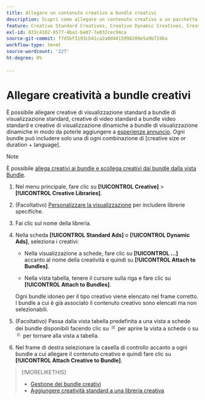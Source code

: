 ```yaml
---
title: Allegare un contenuto creativo a bundle creativi
description: Scopri come allegare un contenuto creativo a un pacchetto creativo.
feature: Creative Standard Creatives, Creative Dynamic Creatives, Creative Bundles
exl-id: 833c4102-8577-4ba1-be07-7e032cec94ca
source-git-commit: f7d5bf3193cb41ca2a0d4415998209e5a9b724ba
workflow-type: tm+mt
source-wordcount: '227'
ht-degree: 0%

---
```


# Allegare creatività a bundle creativi

<!-- Edit all, including the metadata and title, plus the links within TOC and bundle-manage.md, once this feature is available.  -->

È possibile allegare creative di visualizzazione standard a bundle di visualizzazione standard, creative di video standard a bundle video standard e creative di visualizzazione dinamiche a bundle di visualizzazione dinamiche in modo da poterle aggiungere a [esperienze annuncio](/help/creative/experiences/experience-about.md). Ogni bundle può includere solo una di ogni combinazione di \[creative size or duration + language\].

<!--
You can also detach a creative from a bundle to remove the association between the two, so that the creative is no longer used for experiences that target the bundle. Detaching a creative from the bundle doesn't delete the creative from the Creatives tab in your creative library.
-->

>[!NOTE]
>
>È possibile <!-- also --> [allega creativi ai bundle e scollega creativi dai bundle dalla vista Bundle](/help/creative/creative-libraries/bundle-manage.md).

<!-- Hide header until second procedure is available (if we add that):

## Attach creatives to creative bundles

-->

1. Nel menu principale, fare clic su **[!UICONTROL Creative]** > **[!UICONTROL Creative Libraries]**.

1. (Facoltativo) [Personalizzare la visualizzazione](/help/creative/introduction/customize-data-views.md) per includere librerie specifiche.

1. Fai clic sul nome della libreria.

1. Nella scheda **[!UICONTROL Standard Ads]** o **[!UICONTROL Dynamic Ads]**, seleziona i creativi:

   * Nella visualizzazione a schede, fare clic su **[!UICONTROL ...]** accanto al nome della creatività e quindi su **[!UICONTROL Attach to Bundles]**.

   * Nella vista tabella, tenere il cursore sulla riga e fare clic su **[!UICONTROL Attach to Bundles]**.

   Ogni bundle idoneo per il tipo creativo viene elencato nel frame corretto. I bundle a cui è già associato il contenuto creativo sono elencati ma non selezionabili.

1. (Facoltativo) Passa dalla vista tabella predefinita a una vista a schede dei bundle disponibili facendo clic su ![Vista a schede](/help/creative/assets/card-view-button.png "Vista a schede") per aprire la vista a schede o su ![Vista a tabella/elenco](/help/creative/assets/table-view-button.png "Vista tabella") per tornare alla vista a tabella.

1. Nel frame di destra selezionare la casella di controllo accanto a ogni bundle a cui allegare il contenuto creativo e quindi fare clic su **[!UICONTROL Attach Creative to Bundle]**.

<!-- Verify and edit all of the following, including the command names and where they're available -- not in UI yet as of 1/17. I'm not sure what the UI will really look like.

## Detach creatives from a creative bundle

1. In the main menu, click **[!UICONTROL Creative]**3/4> **[!UICONTROL Creative Libraries]**.

1. (Optional) [Customize the view](/help/creative/introduction/customize-data-views.md) to include specific libraries.

1. Click the library name.

1. Click the **[!UICONTROL Standard Ads]** or **[!UICONTROL Dynamic Ads]** tab.

1. Select the creative:

   * In card view, click **[!UICONTROL ...]** next to the creative name, and then click **[!UICONTROL Attach/Detach from Bundle]**.
     
   * In table view, hold the cursor over the row and click **[!UICONTROL Attach/Detach from Bundle]**.

   Each bundle that's eligible for the creative type is listed in the right frame. For bundles to which the creative is already attached, the check box is selected. To detach the creative for a bundle, deselect the check box.

1. In the right frame, deselect the check box next to each bundle from which to remove the creative, and then click **[!UICONTROL Attach Creatives to Bundle]**.

-->

<!-- What this should be like, but I don't think this will be implemented:

1. Select the creative:

   * In card view, click **[!UICONTROL ...]** next to the creative name, and then click **[!UICONTROL Detach from Bundle]**.
     
   * In table view, hold the cursor over the row and click **[!UICONTROL Detach from Bundle]**.

   Each bundle that's eligible for the creative type is listed in the right frame. Bundles to which the creative is already attached are listed but not selectable.

1. In the right frame, select the check box next to each bundle from which to remove the creative, and then click **[!UICONTROL Detach Creatives from Bundle]**.

1. Select the creative:

   * In card view, click **[!UICONTROL ...]** next to the creative name, and then click **[!UICONTROL Detach from Bundle]**.
     
   * In table view, hold the cursor over the row and click **[!UICONTROL Detach from Bundle]**.

   Each bundle that's eligible for the creative type is listed in the right frame. Bundles to which the creative is already attached are listed but not selectable.

1. In the right frame, select the check box next to each bundle from which to remove the creative, and then click **[!UICONTROL Detach Creatives from Bundle]**.

-->

>[!MORELIKETHIS]
>
>* [Gestione dei bundle creativi](/help/creative/creative-libraries/bundle-manage.md)
>* [Aggiungere creatività standard a una libreria creativa](creative-add-standard.md)
